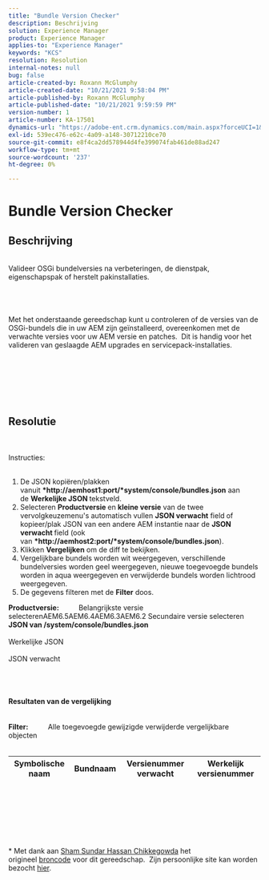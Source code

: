 ```yaml
---
title: "Bundle Version Checker"
description: Beschrijving
solution: Experience Manager
product: Experience Manager
applies-to: "Experience Manager"
keywords: "KCS"
resolution: Resolution
internal-notes: null
bug: false
article-created-by: Roxann McGlumphy
article-created-date: "10/21/2021 9:58:04 PM"
article-published-by: Roxann McGlumphy
article-published-date: "10/21/2021 9:59:59 PM"
version-number: 1
article-number: KA-17501
dynamics-url: "https://adobe-ent.crm.dynamics.com/main.aspx?forceUCI=1&pagetype=entityrecord&etn=knowledgearticle&id=101541f5-b932-ec11-b6e5-000d3a5ba97a"
exl-id: 539ec476-e62c-4a09-a148-30712210ce70
source-git-commit: e8f4ca2dd578944d4fe399074fab461de88ad247
workflow-type: tm+mt
source-wordcount: '237'
ht-degree: 0%

---
```


# Bundle Version Checker

## Beschrijving

<br>Valideer OSGi bundelversies na verbeteringen, de dienstpak, eigenschapspak of herstelt pakinstallaties.<br><br><br><br><br>Met het onderstaande gereedschap kunt u controleren of de versies van de OSGi-bundels die in uw AEM zijn geïnstalleerd, overeenkomen met de verwachte versies voor uw AEM versie en patches.  Dit is handig voor het valideren van geslaagde AEM upgrades en servicepack-installaties.<br><br><br><br><br><br><br>

## Resolutie

<br><br>Instructies:<br><br>
1. De JSON kopiëren/plakken vanuit <b>*http://aemhost1:port/*system/console/bundles.json</b> aan de <b>Werkelijke JSON </b>tekstveld.
2. Selecteren <b>Productversie </b>en <b>kleine versie</b> van de twee vervolgkeuzemenu&#39;s automatisch vullen <b>JSON verwacht</b> field<b> </b>of kopieer/plak JSON van een andere AEM instantie naar de <b>JSON verwacht </b>field (ook van <b>*http://aemhost2:port/*system/console/bundles.json</b>).
3. Klikken <b>Vergelijken</b> om de diff te bekijken.
4. Vergelijkbare bundels worden wit weergegeven, verschillende bundelversies worden geel weergegeven, nieuwe toegevoegde bundels worden in aqua weergegeven en verwijderde bundels worden lichtrood weergegeven.
5. De gegevens filteren met de <b>Filter</b> doos.

<b>Productversie:</b>          Belangrijkste versie selecterenAEM6.5AEM6.4AEM6.3AEM6.2 Secundaire versie selecteren
<b>JSON van /system/console/bundles.json</b><br><br>Werkelijke JSON <br><br>JSON verwacht <br>
<br> <br><br><br><b>Resultaten van de vergelijking</b><br><br> <br><b>Filter:</b>          Alle toegevoegde gewijzigde verwijderde vergelijkbare objecten     <br><br>

| Symbolische naam | Bundnaam | Versienummer verwacht | Werkelijk versienummer |
| --- | --- | --- | --- |

<br><br><br><br> <br><br>




\* Met dank aan [Sham Sundar Hassan Chikkegowda](https://www.linkedin.com/in/sham-sundar-hassan-chikkegowda-6b03a517) het origineel [broncode](https://github.com/Schikkeg/schikkeg.github.io/blob/master/tools/coi.html) voor dit gereedschap.  Zijn persoonlijke site kan worden bezocht [hier](http://www.aemstuff.com/).
